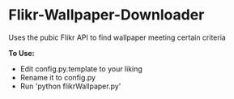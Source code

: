 Flikr-Wallpaper-Downloader
==========================

Uses the pubic Flikr API to find wallpaper meeting certain criteria


__To Use:__
- Edit config.py.template to your liking
- Rename it to config.py
- Run 'python flikrWallpaper.py'
